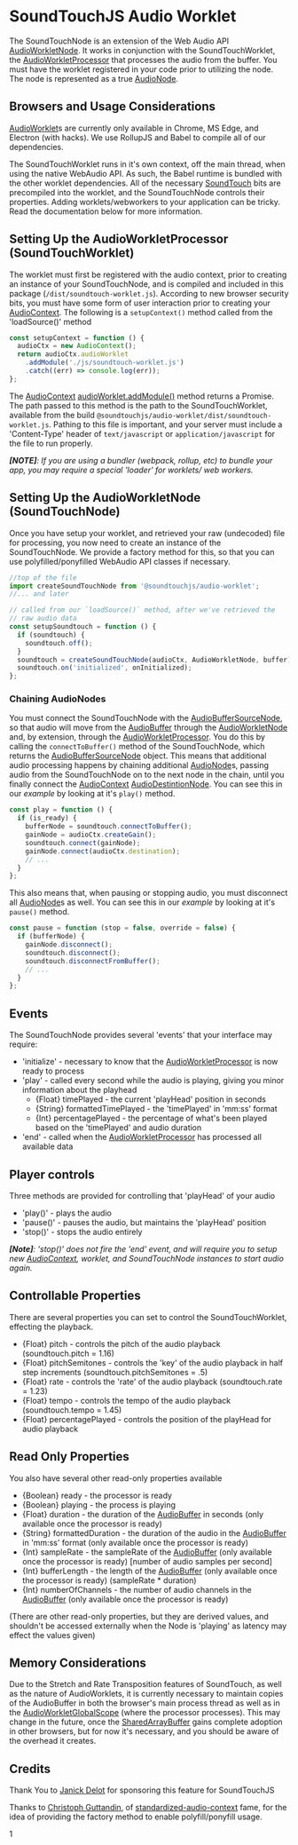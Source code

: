 # SoundTouchJS Audio Worklet

The SoundTouchNode is an extension of the Web Audio API [AudioWorkletNode](https://developer.mozilla.org/en-US/docs/Web/API/AudioWorkletNode).
It works in conjunction with the SoundTouchWorklet, the [AudioWorkletProcessor](https://developer.mozilla.org/en-US/docs/Web/API/AudioWorkletProcessor) that
processes the audio from the buffer. You must have the worklet registered
in your code prior to utilizing the node. The node is represented as a
true [AudioNode](https://developer.mozilla.org/en-US/docs/Web/API/AudioNode).

## Browsers and Usage Considerations

[AudioWorklet](https://developer.mozilla.org/en-US/docs/Web/API/AudioWorklet)s are currently only available in Chrome, MS Edge, and Electron (with hacks). We use RollupJS and Babel to compile all of our dependencies.

The SoundTouchWorklet runs in it's own context, off the main thread, when using the native WebAudio API. As such, the Babel runtime is bundled with the other worklet dependencies. All of the necessary [SoundTouch](https://github.com/cutterbl/SoundTouchJS) bits are precompiled into the worklet, and the SoundTouchNode controls their properties. Adding worklets/webworkers to your application can be tricky. Read the documentation below for more information.

## Setting Up the AudioWorkletProcessor (SoundTouchWorklet)

The worklet must first be registered with the audio context, prior to
creating an instance of your SoundTouchNode, and is compiled and included in this package (`/dist/soundtouch-worklet.js`). According to new browser
security bits, you must have some form of user interaction prior to
creating your [AudioContext](https://developer.mozilla.org/en-US/docs/Web/API/AudioContext). The following is a `setupContext()` method
called from the 'loadSource()' method

```js
const setupContext = function () {
  audioCtx = new AudioContext();
  return audioCtx.audioWorklet
    .addModule('./js/soundtouch-worklet.js')
    .catch((err) => console.log(err));
};
```

The [AudioContext](https://developer.mozilla.org/en-US/docs/Web/API/AudioContext) [audioWorklet.addModule()](https://developer.mozilla.org/en-US/docs/Web/API/Worklet/addModule) method returns a Promise. The path passed to this method is the path to the SoundTouchWorklet, available from the build `@soundtouchjs/audio-worklet/dist/soundtouch-worklet.js`. Pathing to this file is important, and your server must include a 'Content-Type' header of `text/javascript` or `application/javascript` for the file to run properly.

_**[NOTE]**: If you are using a bundler (webpack, rollup, etc) to
bundle your app, you may require a special 'loader' for worklets/
web workers._

## Setting Up the AudioWorkletNode (SoundTouchNode)

Once you have setup your worklet, and retrieved your raw (undecoded) file for processing, you now need to create an instance of the SoundTouchNode. We provide a factory method for this, so that you can use polyfilled/ponyfilled WebAudio API classes if necessary.

```js
//top of the file
import createSoundTouchNode from '@soundtouchjs/audio-worklet';
//... and later

// called from our `loadSource()` method, after we've retrieved the
// raw audio data
const setupSoundtouch = function () {
  if (soundtouch) {
    soundtouch.off();
  }
  soundtouch = createSoundTouchNode(audioCtx, AudioWorkletNode, buffer);
  soundtouch.on('initialized', onInitialized);
};
```

### Chaining AudioNodes

You must connect the SoundTouchNode with the [AudioBufferSourceNode](https://developer.mozilla.org/en-US/docs/Web/API/AudioBufferSourceNode), so that audio will move from the [AudioBuffer](https://developer.mozilla.org/en-US/docs/Web/API/AudioBuffer) through the [AudioWorkletNode](https://developer.mozilla.org/en-US/docs/Web/API/AudioWorkletNode) and, by extension, through the [AudioWorkletProcessor](https://developer.mozilla.org/en-US/docs/Web/API/AudioWorkletNode). You do this by calling the `connectToBuffer()` method of the SoundTouchNode, which returns the [AudioBufferSourceNode](https://developer.mozilla.org/en-US/docs/Web/API/AudioBufferSourceNode) object. This means that additional audio processing happens by chaining additional [AudioNode](https://developer.mozilla.org/en-US/docs/Web/API/AudioNode)s, passing audio from the SoundTouchNode on to the next node in the chain, until you finally connect the [AudioContext](https://developer.mozilla.org/en-US/docs/Web/API/AudioContext) [AudioDestintionNode](https://developer.mozilla.org/en-US/docs/Web/API/AudioDestinationNode). You can see this in our _example_ by looking at it's `play()` method.

```js
const play = function () {
  if (is_ready) {
    bufferNode = soundtouch.connectToBuffer();
    gainNode = audioCtx.createGain();
    soundtouch.connect(gainNode);
    gainNode.connect(audioCtx.destination);
    // ...
  }
};
```

This also means that, when pausing or stopping audio, you must disconnect all [AudioNode](https://developer.mozilla.org/en-US/docs/Web/API/AudioNode)s as well. You can see this in our _example_ by looking at it's `pause()` method.

```js
const pause = function (stop = false, override = false) {
  if (bufferNode) {
    gainNode.disconnect();
    soundtouch.disconnect();
    soundtouch.disconnectFromBuffer();
    // ...
  }
};
```

## Events

The SoundTouchNode provides several 'events' that your interface
may require:

- 'initialize' - necessary to know that the [AudioWorkletProcessor](https://developer.mozilla.org/en-US/docs/Web/API/AudioWorkletNode) is now ready to process
- 'play' - called every second while the audio is playing, giving you minor information about the playhead
  - {Float} timePlayed - the current 'playHead' position in seconds
  - {String} formattedTimePlayed - the 'timePlayed' in 'mm:ss' format
  - {Int} percentagePlayed - the percentage of what's been played based on the 'timePlayed' and audio duration
- 'end' - called when the [AudioWorkletProcessor](https://developer.mozilla.org/en-US/docs/Web/API/AudioWorkletNode) has processed all available data

## Player controls

Three methods are provided for controlling that 'playHead' of your audio

- 'play()' - plays the audio
- 'pause()' - pauses the audio, but maintains the 'playHead' position
- 'stop()' - stops the audio entirely

_**[Note]**: 'stop()' does not fire the 'end' event, and will require you to setup new
[AudioContext](https://developer.mozilla.org/en-US/docs/Web/API/AudioContext), worklet, and SoundTouchNode instances to start audio again._

## Controllable Properties

There are several properties you can set to control the SoundTouchWorklet, effecting
the playback.

- {Float} pitch - controls the pitch of the audio playback (soundtouch.pitch = 1.16)
- {Float} pitchSemitones - controls the 'key' of the audio playback in half step increments (soundtouch.pitchSemitones = .5)
- {Float} rate - controls the 'rate' of the audio playback (soundtouch.rate = 1.23)
- {Float} tempo - controls the tempo of the audio playback (soundtouch.tempo = 1.45)
- {Float} percentagePlayed - controls the position of the playHead for audio playback

## Read Only Properties

You also have several other read-only properties available

- {Boolean} ready - the processor is ready
- {Boolean} playing - the process is playing
- {Float} duration - the duration of the [AudioBuffer](https://developer.mozilla.org/en-US/docs/Web/API/AudioBuffer) in seconds (only available once the processor is ready)
- {String} formattedDuration - the duration of the audio in the [AudioBuffer](https://developer.mozilla.org/en-US/docs/Web/API/AudioBuffer) in 'mm:ss' format (only available once the processor is ready)
- {Int} sampleRate - the sampleRate of the [AudioBuffer](https://developer.mozilla.org/en-US/docs/Web/API/AudioBuffer) (only available once the processor is ready) [number of audio samples per second]
- {Int} bufferLength - the length of the [AudioBuffer](https://developer.mozilla.org/en-US/docs/Web/API/AudioBuffer) (only available once the processor is ready) (sampleRate \* duration)
- {Int} numberOfChannels - the number of audio channels in the [AudioBuffer](https://developer.mozilla.org/en-US/docs/Web/API/AudioBuffer) (only available once the processor is ready)

(There are other read-only properties, but they are derived values, and shouldn't be accessed externally when the Node is 'playing' as latency may effect the values given)

## Memory Considerations

Due to the Stretch and Rate Transposition features of SoundTouch, as well as the nature of AudioWorklets, it is currently necessary to maintain copies of the AudioBuffer in both the browser's main process thread as well as in the [AudioWorkletGlobalScope](https://developer.mozilla.org/en-US/docs/Web/API/AudioWorkletGlobalScope) (where the processor processes). This may change in the future, once the [SharedArrayBuffer](https://developer.mozilla.org/en-US/docs/Web/JavaScript/Reference/Global_Objects/SharedArrayBuffer) gains complete adoption in other browsers, but for now it's necessary, and you should be aware of the overhead it creates.

## Credits

Thank You to [Janick Delot](https://github.com/watch-janick) for sponsoring this feature for SoundTouchJS

Thanks to [Christoph Guttandin](https://github.com/chrisguttandin), of [standardized-audio-context](https://github.com/chrisguttandin/standardized-audio-context) fame, for the idea of providing the factory method to enable polyfill/ponyfill usage.


1